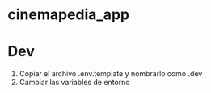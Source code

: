 # cinemapedia_app

# Dev

1. Copiar el archivo .env.template y nombrarlo como .dev
2. Cambiar las variables de entorno
